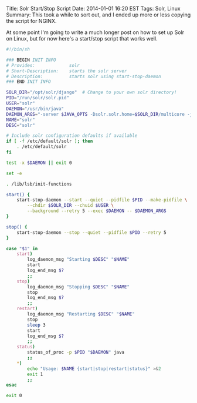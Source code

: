 Title: Solr Start/Stop Script
Date: 2014-01-01 16:20 EST
Tags: Solr, Linux
Summary: This took a while to sort out, and I ended up more or less copying the script for NGINX.

At some point I'm going to write a much longer post on how to set up Solr on Linux, but for now
here's a start/stop script that works well.

```sh
#!/bin/sh

### BEGIN INIT INFO
# Provides:             solr
# Short-Description:    starts the solr server
# Description:          starts solr using start-stop-daemon
### END INIT INFO

SOLR_DIR="/opt/solr/django"  # Change to your own solr directory!
PID="/run/solr/solr.pid"
USER="solr"
DAEMON="/usr/bin/java"
DAEMON_ARGS="-server $JAVA_OPTS -Dsolr.solr.home=$SOLR_DIR/multicore -jar start.jar"
NAME="solr"
DESC="solr"

# Include solr configuration defaults if available
if [ -f /etc/default/solr ]; then
    . /etc/default/solr
fi

test -x $DAEMON || exit 0

set -e

. /lib/lsb/init-functions

start() {
    start-stop-daemon --start --quiet --pidfile $PID --make-pidfile \
        --chdir $SOLR_DIR --chuid $USER \
        --background --retry 5 --exec $DAEMON -- $DAEMON_ARGS
}

stop() {
    start-stop-daemon --stop --quiet --pidfile $PID --retry 5
}

case "$1" in
    start)
        log_daemon_msg "Starting $DESC" "$NAME"
        start
        log_end_msg $?
        ;;
    stop)
        log_daemon_msg "Stopping $DESC" "$NAME"
        stop
        log_end_msg $?
        ;;
    restart)
        log_daemon_msg "Restarting $DESC" "$NAME"
        stop
        sleep 3
        start
        log_end_msg $?
        ;;
    status)
        status_of_proc -p $PID "$DAEMON" java
        ;;
    *)
        echo "Usage: $NAME {start|stop|restart|status}" >&2
        exit 1
        ;;
esac

exit 0
```
